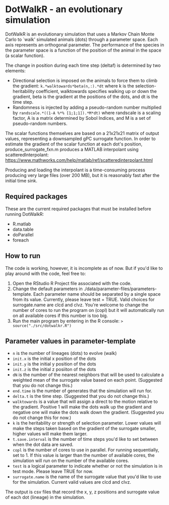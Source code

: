 # DotWalkR - an evolutionary simulation

DotWalkR is an evolutionary simulation that uses a Markov Chain Monte Carlo to `walk' simulated animals (dots) through a parameter space. Each axis represents an orthogonal parameter. The performance of the species in the parameter space is a function of the position of the animal in the space (a scalar function). 

The change in position during each time step (deltaf) is determined by two elements:
 * Directional selection is imposed on the animals to force them to climb the gradient:
    `k.*walktowards*beta(n,:).*dt`
    where k is the selection-heritability coefficient, walktowards specifies walking up or down the gradient, beta is the gradient at the positions of the dots, and dt is the time step.
 * Randomness is injected by adding a pseudo-random number multiplied by 
     `randscale.*((1-A %*% [1;1;1]).*M*dt)`
    where randscale is a scaling factor, A is a matrix determined by Sobol Indices, and M is a set of pseudo-random numbers.
    
The scalar functions themselves are based on a 21x21x21 matrix of output values, representing a downsampled gPC surrogate function. In order to estimate the gradient of the scalar function at each dot's position, produce_surrogate_fxn.m produces a MATLAB interpolant using scatteredInterpolant: https://www.mathworks.com/help/matlab/ref/scatteredinterpolant.html 

Producing and loading the interpolant is a time-consuming process producing very large files (over 200 MB), but it is reasonably fast after the initial time sink. 

## Required packages
These are the current required packages that must be installed before running DotWalkR: 
 * R.matlab
 * data.table
 * doParallel
 * foreach

## How to run
The code is working, however, it is incomplete as of now. But if you'd like to play around with the code, feel free to:  
 1. Open the RStudio R Project file associated with the code. 
 2. Change the default parameters in ./data/parameter-files/parameters-template. Each parameter name should be separated by a single space from its value. Currently, please leave test = TRUE. Valid choices for surrogate.name are clcd and clvz. You're welcome to change the number of cores to run the program on (copl) but it will automatically run on all available cores if this number is too big.
 3. Run the main program by entering in the R console: 
 `> source("./src/dotwalkr.R")`
 
## Parameter values in parameter-template

 * `n` is the number of lineages (dots) to evolve (walk)
 * `init.x` is the initial x position of the dots
 * `init.y` is the initial y position of the dots
 * `init.z` is the initial z posiiton of the dots
 * `dN` is the number of the nearest neighbors that will be used to calculate a weighted mean of the surrogate value based on each point. (Suggested that you do not change this.)
 * `end.time` is the number of generates that the simulation will run for. 
 * `delta.t` is the time step. (Suggested that you do not change this.)
 * `walktowards` is a value that will assign a direct to the motion relative to the gradient. Positive 1 will make the dots walk up the gradient and negative one will make the dots walk down the gradient. (Suggested you do not change this for now.)
 * `k` is the heritability or strength of selection parameter. Lower values will make the steps taken based on the gradient of the surrogate smaller, higher values will make them larger. 
 * `t.save.interval` is the number of time steps you'd like to set between when the dot data are saved. 
 * `copl` is the number of cores to use in parallel. For running sequentially, set to 1. If this value is larger than the number of available cores, the simulation will run on the number of the available cores. 
 * `test` is a logical parameter to indicate whether or not the simulation is in test mode. Please leave TRUE for now. 
 * `surrogate.name` is the name of the surrogate value that you'd like to use for the simulation. Current valid values are clcd and clvz. 
 
 The output is csv files that record the x, y, z positions and surrogate value of each dot (lineage) in the simulation.
